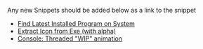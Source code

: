Any new Snippets should be added below as a link to the snippet

* [Find Latest Installed Program on System](https://github.com/techartorg/TAO-Wiki/wiki/%5BPython%5D-Py3-Find-latest-installed-program-on-system)
* [Extract Icon from Exe (with alpha)](https://github.com/techartorg/TAO-Wiki/wiki/%5BPython%5D-Py3-Extract-icon-from-exe-and-save-as-png-(with-alpha))
* [Console: Threaded "WIP" animation](https://github.com/techartorg/TAO-Wiki/wiki/Console:-Threaded-%22WIP%22-animation)